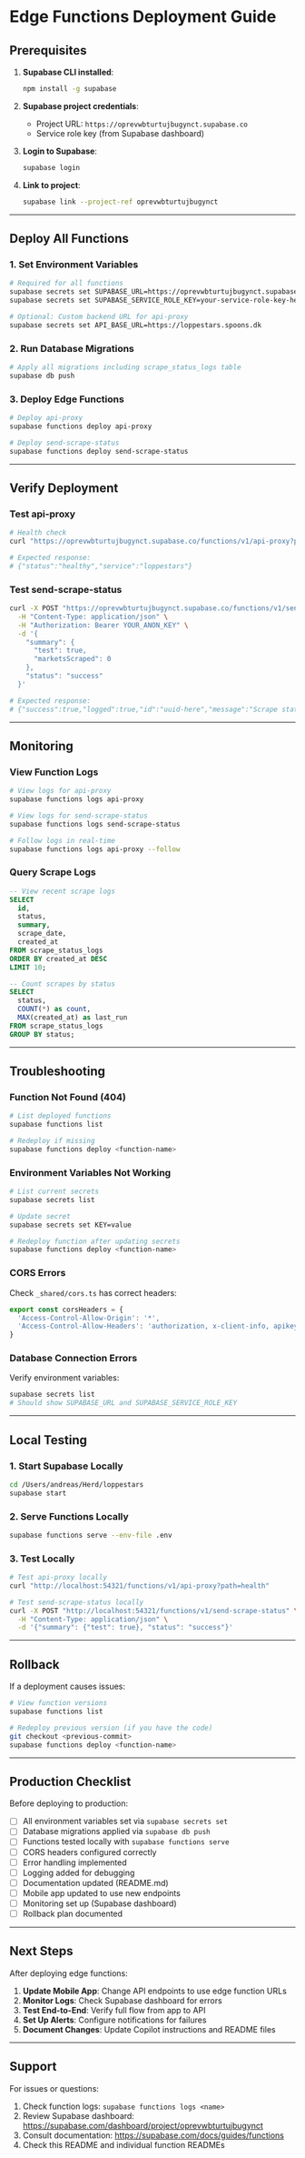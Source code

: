 # Edge Functions Deployment Guide

## Prerequisites

1. **Supabase CLI installed**:
   ```bash
   npm install -g supabase
   ```

2. **Supabase project credentials**:
   - Project URL: `https://oprevwbturtujbugynct.supabase.co`
   - Service role key (from Supabase dashboard)

3. **Login to Supabase**:
   ```bash
   supabase login
   ```

4. **Link to project**:
   ```bash
   supabase link --project-ref oprevwbturtujbugynct
   ```

---

## Deploy All Functions

### 1. Set Environment Variables

```bash
# Required for all functions
supabase secrets set SUPABASE_URL=https://oprevwbturtujbugynct.supabase.co
supabase secrets set SUPABASE_SERVICE_ROLE_KEY=your-service-role-key-here

# Optional: Custom backend URL for api-proxy
supabase secrets set API_BASE_URL=https://loppestars.spoons.dk
```

### 2. Run Database Migrations

```bash
# Apply all migrations including scrape_status_logs table
supabase db push
```

### 3. Deploy Edge Functions

```bash
# Deploy api-proxy
supabase functions deploy api-proxy

# Deploy send-scrape-status
supabase functions deploy send-scrape-status
```

---

## Verify Deployment

### Test api-proxy

```bash
# Health check
curl "https://oprevwbturtujbugynct.supabase.co/functions/v1/api-proxy?path=health"

# Expected response:
# {"status":"healthy","service":"loppestars"}
```

### Test send-scrape-status

```bash
curl -X POST "https://oprevwbturtujbugynct.supabase.co/functions/v1/send-scrape-status" \
  -H "Content-Type: application/json" \
  -H "Authorization: Bearer YOUR_ANON_KEY" \
  -d '{
    "summary": {
      "test": true,
      "marketsScraped": 0
    },
    "status": "success"
  }'

# Expected response:
# {"success":true,"logged":true,"id":"uuid-here","message":"Scrape status logged successfully"}
```

---

## Monitoring

### View Function Logs

```bash
# View logs for api-proxy
supabase functions logs api-proxy

# View logs for send-scrape-status
supabase functions logs send-scrape-status

# Follow logs in real-time
supabase functions logs api-proxy --follow
```

### Query Scrape Logs

```sql
-- View recent scrape logs
SELECT 
  id,
  status,
  summary,
  scrape_date,
  created_at
FROM scrape_status_logs
ORDER BY created_at DESC
LIMIT 10;

-- Count scrapes by status
SELECT 
  status,
  COUNT(*) as count,
  MAX(created_at) as last_run
FROM scrape_status_logs
GROUP BY status;
```

---

## Troubleshooting

### Function Not Found (404)

```bash
# List deployed functions
supabase functions list

# Redeploy if missing
supabase functions deploy <function-name>
```

### Environment Variables Not Working

```bash
# List current secrets
supabase secrets list

# Update secret
supabase secrets set KEY=value

# Redeploy function after updating secrets
supabase functions deploy <function-name>
```

### CORS Errors

Check `_shared/cors.ts` has correct headers:
```typescript
export const corsHeaders = {
  'Access-Control-Allow-Origin': '*',
  'Access-Control-Allow-Headers': 'authorization, x-client-info, apikey, content-type',
}
```

### Database Connection Errors

Verify environment variables:
```bash
supabase secrets list
# Should show SUPABASE_URL and SUPABASE_SERVICE_ROLE_KEY
```

---

## Local Testing

### 1. Start Supabase Locally

```bash
cd /Users/andreas/Herd/loppestars
supabase start
```

### 2. Serve Functions Locally

```bash
supabase functions serve --env-file .env
```

### 3. Test Locally

```bash
# Test api-proxy locally
curl "http://localhost:54321/functions/v1/api-proxy?path=health"

# Test send-scrape-status locally
curl -X POST "http://localhost:54321/functions/v1/send-scrape-status" \
  -H "Content-Type: application/json" \
  -d '{"summary": {"test": true}, "status": "success"}'
```

---

## Rollback

If a deployment causes issues:

```bash
# View function versions
supabase functions list

# Redeploy previous version (if you have the code)
git checkout <previous-commit>
supabase functions deploy <function-name>
```

---

## Production Checklist

Before deploying to production:

- [ ] All environment variables set via `supabase secrets set`
- [ ] Database migrations applied via `supabase db push`
- [ ] Functions tested locally with `supabase functions serve`
- [ ] CORS headers configured correctly
- [ ] Error handling implemented
- [ ] Logging added for debugging
- [ ] Documentation updated (README.md)
- [ ] Mobile app updated to use new endpoints
- [ ] Monitoring set up (Supabase dashboard)
- [ ] Rollback plan documented

---

## Next Steps

After deploying edge functions:

1. **Update Mobile App**: Change API endpoints to use edge function URLs
2. **Monitor Logs**: Check Supabase dashboard for errors
3. **Test End-to-End**: Verify full flow from app to API
4. **Set Up Alerts**: Configure notifications for failures
5. **Document Changes**: Update Copilot instructions and README files

---

## Support

For issues or questions:

1. Check function logs: `supabase functions logs <name>`
2. Review Supabase dashboard: https://supabase.com/dashboard/project/oprevwbturtujbugynct
3. Consult documentation: https://supabase.com/docs/guides/functions
4. Check this README and individual function READMEs
